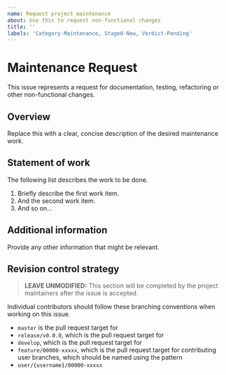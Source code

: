 ```yaml
---
name: Request project maintenance
about: Use this to request non-functional changes
title: ''
labels: 'Category-Maintenance, Stage0-New, Verdict-Pending'
---
```


# Maintenance Request

This issue represents a request for documentation, testing, refactoring or other non-functional changes.

## Overview

Replace this with a clear, concise description of the desired maintenance work.

## Statement of work

The following list describes the work to be done.

1. Briefly describe the first work item.
2. And the second work item.
3. And so on...

## Additional information

Provide any other information that might be relevant.

## Revision control strategy

> **LEAVE UNMODIFIED:** This section will be completed by the project maintainers after the issue is accepted.

Individual contributors should follow these branching conventions when working on this issue.

- `master` is the pull request target for
- `release/v0.0.0`, which is the pull request target for
- `develop`, which is the pull request target for
- `feature/00000-xxxxx`, which is the pull request target for contributing user branches, which should be named using the pattern
- `user/{username}/00000-xxxxx`